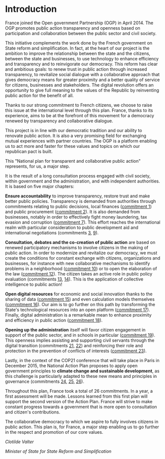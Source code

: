 # Introduction

France joined the Open government Partnership (OGP) in April 2014. The OGP promotes public action transparency and openness based on participation and collaboration between the public sector and civil society.

This initiative complements the work done by the French government on State reform and simplification. In fact, at the heart of our project is the ambition to improve the relationship between the state and the citizens, between the state and businesses, to use technology to enhance efficiency and transparency and to reinvigorate our democracy. This reform has clear and ambitious goals: to renew trust in public action through increased transparency, to revitalize social dialogue with a collaborative approach that gives democracy means for greater proximity and a better quality of service for citizens, businesses and stakeholders.
The digital revolution offers an opportunity to give full meaning to the values of the Republic by reinventing public action for the benefit of all.

Thanks to our strong commitment to French citizens, we choose to raise this issue at the international level through this plan. France, thanks to its experience, aims to be at the forefront of this movement for a democracy renewed by transparency and collaborative dialogue.

This project is in line with our democratic tradition and our ability to renovate public action. It is also a very promising field for exchanging mutual experiences with partner countries. The OGP is a platform enabling us to act more and faster for these values and topics on which our republican pact is built.  

This "National plan for transparent and collaborative public action" represents, for us, a major step.

It is the result of a long consultation process engaged with civil society, within government and the administration, and with independent authorities. It is based on five major chapters:

**Ensure accountability** to improve transparency, restore trust and make better public policies. Transparency is demanded from authorities through commitments relating to public decisions, local finances ([commitment 1](ensure-accountability/public-expenditures-and-accounts-transparency/commitment-1.md)) and public procurement ([commitment 2](ensure-accountability/public-expenditures-and-accounts-transparency/commitment-2.md)). It is also demanded from businesses, notably in order to effectively fight money laundering, tax evasion and corruption ([commitment 7](ensure-accountability/economic-life-transparency/commitment-7.md)). This effort reaches the international realm with particular consideration to public development aid and international negotiations (commitments [3](ensure-accountability/public-expenditures-and-accounts-transparency/commitment-3.md), [9](ensure-accountability/economic-life-transparency/commitment-9.md)).

**Consultation, debates and the co-creation of public action** are based on renewed participatory mechanisms to involve citizens in the making of public action. In order to modernize and revitalize our democracy, we must create the conditions for constant exchange with citizens, organizations and businesses, for instance with new collaborative mechanisms to identify problems in a neighborhood ([commitment 10](consult-debate-co-create/public-action/commitment-10.md)) or to open the elaboration of the law ([commitment 12](consult-debate-co-create/public-action/commitment-12.md)). The citizen takes an active role in public policy evaluation (commitments [13](consult-debate-co-create/new-practices/commitment-13.md), [14](consult-debate-co-create/new-practices/commitment-14.md)). This is the application of collective intelligence to public action!

**Open digital resources** for economic and social innovation thanks to the sharing of data ([commitment 15](open-resources/commitment-15.md)) and even calculation models themselves ([commitment 16](open-resources/commitment-16.md)). Our aim is to go further on this path by transforming the State's technological resources into an open platform ([commitment 17](open-resources/commitment-17.md)). Finally, digital administration is a remarkable mean to enhance proximity and efficiency in public action ([commitment 18](open-resources/commitment-18.md)).

**Opening up the administration** itself will favor citizen engagement in support of the public sector, and in schools in particular ([commitment 19](open-public-administration/citizens-empowerment/commitment-19.md)). This openness implies assisting and supporting civil servants through the digital transition (commitments [21](open-public-administration/openness-and-innovation/commitment-21.md), [22](open-public-administration/openness-and-innovation/commitment-22.md)) and reinforcing their role and protection in the prevention of conflicts of interests ([commitment 23](open-public-administration/exemplary-behavior/commitment-23.md)).

Lastly, in the context of the COP21 conference that will take place in Paris in December 2015, the National Action Plan proposes to apply open government principles to **climate change and sustainable development**, as this challenge is particularly adapted to these new means and principles in governance (commitments [24](climate/commitment-24.md), [25](climate/commitment-25.md), [26](climate/commitment-26.md)).

Throughout this plan, France took a total of 26 commitments. In a year, a first assessment will be made. Lessons learned from this first plan will support the second version of the Action Plan. France will strive to make constant progress towards a government that is more open to consultation and citizen's contributions.

The collaborative democracy to which we aspire to fully involves citizens in public action. This plan is, for France, a major step enabling us to go further in the respect and promotion of our core values.

_Clotilde Valter_

_Minister of State for State Reform and Simplification_
